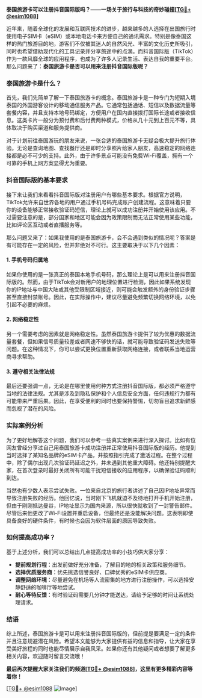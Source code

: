 **泰国旅游卡可以注册抖音国际版吗？——一场关于旅行与科技的奇妙碰撞[[TG💪+ @esim1088](https://t.me/s/esim1088)]**

近年来，随着全球化的发展和互联网技术的进步，越来越多的人选择在出国旅行时使用电子SIM卡（eSIM）或本地电话卡来方便自己的通讯需求。特别是像泰国这样的热门旅游目的地，游客们不仅被其迷人的自然风光、丰富的文化历史所吸引，同时也希望借助现代化的工具记录并分享旅途中的点滴。而抖音国际版（TikTok）作为一款风靡全球的应用程序，也成为了许多人记录生活、表达自我的重要平台。那么问题来了：**泰国旅游卡是否可以用来注册抖音国际版呢？**

### 泰国旅游卡是什么？

首先，我们先简单了解一下泰国旅游卡的概念。泰国旅游卡是一种专门为短期入境泰国的外国游客设计的移动通信服务产品。它通常包括通话、短信以及数据流量等套餐内容，并且支持本地号码绑定，方便用户在国内直接拨打国际长途或者接收信息。这类卡片一般分为预付费和后付费两种模式，价格从几十元到上百元不等，具体取决于购买渠道和服务提供商。

对于计划前往泰国游玩的朋友来说，一张合适的泰国旅游卡无疑会极大提升旅行体验。无论是查询地图、查找餐厅还是即时分享照片给家人朋友，高速稳定的网络连接都是必不可少的支持。此外，由于许多景点可能没有免费Wi-Fi覆盖，拥有一个可靠的手机上网方案显得尤为重要。

### 抖音国际版的基本要求

接下来让我们来看看抖音国际版对注册用户有哪些基本要求。根据官方说明，TikTok允许来自世界各地的用户通过手机号码完成账户创建流程。这意味着只要你的设备能够正常接收验证码短信，理论上就可以成功注册并开始使用该应用。不过需要注意的是，部分国家和地区可能会因为政策限制而无法正常使用某些功能，比如评论区互动或者直播服务等。

那么问题又来了：如果我使用的是泰国旅游卡，会不会遇到类似的情况呢？答案是有可能存在一定的风险，但并非绝对不可行。这主要取决于以下几个因素：

#### 1. 手机号码归属地
如果你使用的是一张真正的泰国本地手机号码，那么理论上是可以用来注册抖音国际版的。然而，由于TikTok会对新用户的地理位置进行检测，因此如果系统发现你的IP地址与中国大陆或其他受限制区域接近，则可能会触发额外的身份验证步骤甚至直接封禁账号。因此，在实际操作中，建议尽量避免频繁切换网络环境，以免引起不必要的麻烦。

#### 2. 网络稳定性
另一个需要考虑的因素就是网络稳定性。虽然泰国旅游卡提供了较为优惠的数据流量套餐，但如果信号质量较差或者网速不够快的话，就可能导致验证码发送失败等问题。在这种情况下，你可以尝试更换位置重新获取网络连接，或者联系当地运营商寻求帮助。

#### 3. 遵守相关法律法规
最后还要强调一点，无论是在哪里使用何种方式注册抖音国际版，都必须严格遵守当地的法律法规。尤其是涉及到隐私保护和个人信息安全方面，任何违规行为都有可能带来严重后果。因此，在享受便利的同时也要保持警惕，切勿盲目追求新鲜感而忽视了潜在的风险。

### 实际案例分析

为了更好地解答这个问题，我们可以参考一些真实案例来进行深入探讨。比如有位网友曾经分享过自己用泰国旅游卡成功注册并正常使用抖音国际版的经历。他提到当时选择了某知名品牌的eSIM卡产品，并按照指引完成了激活过程。在整个过程中，除了偶尔出现几次验证码延迟之外，并未遇到其他重大障碍。他还特别提醒大家，在首次登录时最好关闭所有可能干扰短信接收的应用程序，以确保验证码顺利到达。

当然也有少数人表示尝试失败。一位来自北京的旅行者讲述了自己因IP地址异常而导致注册失败的经历。他回忆说，当时刚下飞机就迫不及待地打开手机开始注册，但由于刚刚抵达曼谷，IP地址显示为国内来源，所以很快就收到了一封警告邮件。尽管后来他更改了Wi-Fi设置并重启设备，但最终还是没能解决问题。这表明即使具备良好的硬件条件，有时候也会因为软件层面的原因导致失败。

### 如何提高成功率？

基于上述分析，我们可以总结出几点提高成功率的小技巧供大家分享：

- **提前规划行程**：出发前做好充分准备，了解目的地的相关政策和服务细节。
- **选择优质服务商**：优先挑选信誉良好、口碑优秀的eSIM卡供应商。
- **调整网络环境**：尽量避免在机场等人流密集的地方进行注册操作，可以选择安静舒适的咖啡厅等地尝试。
- **耐心等待反馈**：有时验证码需要几分钟才能送达，请给予足够的时间让系统处理请求。

### 结语

综上所述，泰国旅游卡是可以用来注册抖音国际版的，但前提是要满足一定的条件并且注意规避潜在风险。希望本文能够为大家提供有益的信息和指导，让大家在享受美好旅程的同时也能尽情展示自我风采。如果你还有其他疑问或者想要了解更多相关内容，欢迎随时留言交流哦！

**最后再次提醒大家关注我们的频道[[TG💪+ @esim1088](https://t.me/s/esim1088)]，这里有更多精彩内容等着你！** 

[[TG💪+ @esim1088](https://t.me/s/esim1088) ![Image](https://i.postimg.cc/4NQfJmqS/Snipaste-2025-05-13-00-14-12.png)]